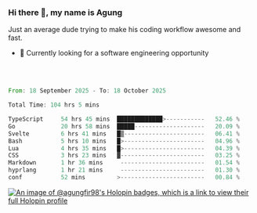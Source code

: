 ### Hi there 👋, my name is Agung
Just an average dude trying to make his coding workflow awesome and fast.

<!--
**agungfir98/agungfir98** is a ✨ _special_ ✨ repository because its `README.md` (this file) appears on your GitHub profile.
-->

- 🔭 Currently looking for a software engineering opportunity
<br/>
<br/>
<!--START_SECTION:waka-->

```rust
From: 18 September 2025 - To: 18 October 2025

Total Time: 104 hrs 5 mins

TypeScript     54 hrs 45 mins  █████████████>-----------   52.46 %
Go             20 hrs 58 mins  █████--------------------   20.09 %
Svelte         6 hrs 41 mins   █▒-----------------------   06.41 %
Bash           5 hrs 10 mins   █>-----------------------   04.96 %
Lua            4 hrs 35 mins   █>-----------------------   04.39 %
CSS            3 hrs 23 mins   ▓------------------------   03.25 %
Markdown       1 hr 36 mins     ------------------------   01.54 %
hyprlang       1 hr 21 mins     ------------------------   01.30 %
conf           52 mins         >------------------------   00.84 %
```

<!--END_SECTION:waka-->

[![An image of @agungfir98's Holopin badges, which is a link to view their full Holopin profile](https://holopin.me/agungfir98)](https://holopin.io/@agungfir98)
